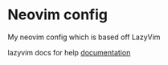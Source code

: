 # Neovim config

My neovim config which is based off LazyVim

lazyvim docs for help [documentation](https://lazyvim.github.io/installation) 
